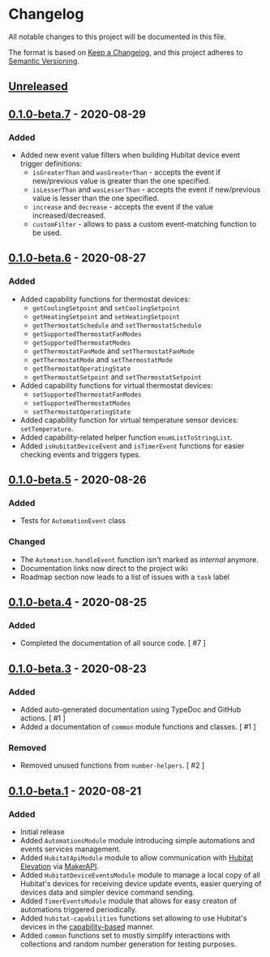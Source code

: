# Changelog

All notable changes to this project will be documented in this file.

The format is based on [Keep a Changelog](https://keepachangelog.com/en/1.0.0/),
and this project adheres to [Semantic Versioning](https://semver.org/spec/v2.0.0.html).

<!-- Template:
## [Release version] - YYYY-MM-DD
### Added
### Changed
### Deprecated
### Removed
### Fixed
### Security
-->

## [Unreleased]

## [0.1.0-beta.7] - 2020-08-29

### Added

- Added new event value filters when building Hubitat device event trigger definitions:
  - `isGreaterThan` and `wasGreaterThan` - accepts the event if new/previous value is greater than the one specified.
  - `isLesserThan` and `wasLesserThan` - accepts the event if new/previous value is lesser than the one specified.
  - `increase` and `decrease` - accepts the event if the value increased/decreased.
  - `customFilter` - allows to pass a custom event-matching function to be used.

## [0.1.0-beta.6] - 2020-08-27

### Added

- Added capability functions for thermostat devices:
  - `getCoolingSetpoint` and `setCoolingSetpoint`
  - `getHeatingSetpoint` and `setHeatingSetpoint`
  - `getThermostatSchedule` and `setThermostatSchedule`
  - `getSupportedThermostatFanModes`
  - `getSupportedThermostatModes`
  - `getThermostatFanMode` and `setThermostatFanMode`
  - `getThermostatMode` and `setThermostatMode`
  - `getThermostatOperatingState`
  - `getThermostatSetpoint` and `setThermostatSetpoint`
- Added capability functions for virtual thermostat devices:
  - `setSupportedThermostatFanModes`
  - `setSupportedThermostatModes`
  - `setThermostatOperatingState`
- Added capability function for virtual temperature sensor devices: `setTemperature`.
- Added capability-related helper function `enumListToStringList`.
- Added `isHubitatDeviceEvent` and `isTimerEvent` functions for easier checking events and triggers types.

## [0.1.0-beta.5] - 2020-08-26

### Added

- Tests for `AutomationEvent` class

### Changed

- The `Automation.handleEvent` function isn't marked as _internal_ anymore.
- Documentation links now direct to the project wiki
- Roadmap section now leads to a list of issues with a `task` label

## [0.1.0-beta.4] - 2020-08-25

### Added

- Completed the documentation of all source code. [ #7 ]

## [0.1.0-beta.3] - 2020-08-23

### Added

- Added auto-generated documentation using TypeDoc and GitHub actions. [ #1 ]
- Added a documentation of `common` module functions and classes. [ #1 ]

### Removed

- Removed unused functions from `number-helpers`. [ #2 ]

## [0.1.0-beta.1] - 2020-08-21

### Added

- Initial release
- Added `AutomationsModule` module introducing simple automations and events services management.
- Added `HubitatApiModule` module to allow communication with [Hubitat Elevation](https://hubitat.com/) via
  [MakerAPI](https://docs.hubitat.com/index.php?title=Maker_API).
- Added `HubitatDeviceEventsModule` module to manage a local copy of all Hubitat's devices for receiving device update
  events, easier querying of devices data and simpler device command sending.
- Added `TimerEventsModule` module that allows for easy creaton of automations triggered periodically.
- Added `hubitat-capabilities` functions set allowing to use Hubitat's devices in the
  [capability-based](https://docs.hubitat.com/index.php?title=Driver_Capability_List) manner.
- Added `common` functions set to mostly simplify interactions with collections and random number generation for
  testing purposes.

[unreleased]: https://github.com/hubhazard/core/compare/v0.1.0-beta.7...HEAD
[0.1.0-beta.7]: https://github.com/hubhazard/core/compare/v0.1.0-beta.6...v0.1.0-beta.7
[0.1.0-beta.6]: https://github.com/hubhazard/core/compare/v0.1.0-beta.5...v0.1.0-beta.6
[0.1.0-beta.5]: https://github.com/hubhazard/core/compare/v0.1.0-beta.4...v0.1.0-beta.5
[0.1.0-beta.4]: https://github.com/hubhazard/core/compare/v0.1.0-beta.3...v0.1.0-beta.4
[0.1.0-beta.3]: https://github.com/hubhazard/core/compare/v0.1.0-beta.1...v0.1.0-beta.3
[0.1.0-beta.1]: https://github.com/hubhazard/core/releases/tag/v0.1.0-beta.1
